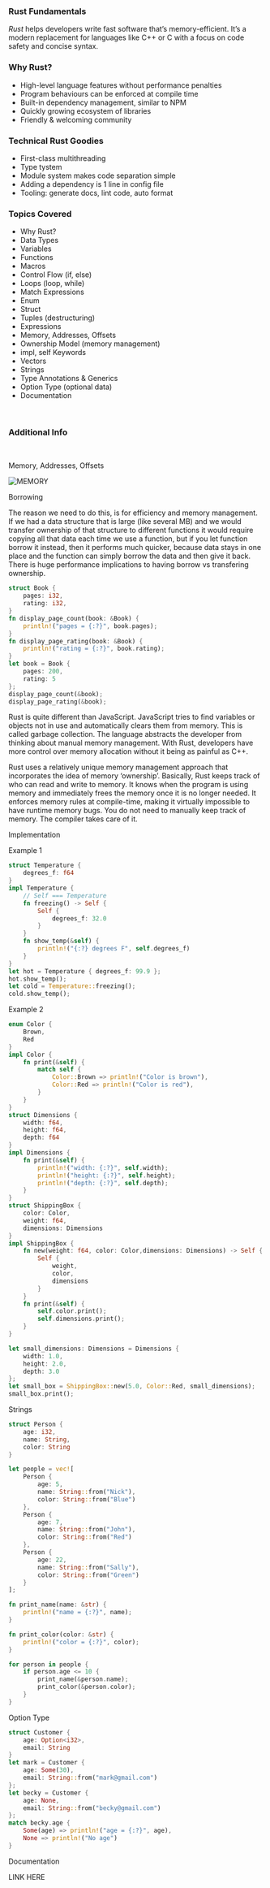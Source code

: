 ### Rust Fundamentals

_Rust_ helps developers write fast software that’s memory-efficient. It’s a modern replacement for languages like C++ or C with a focus on code safety and concise syntax.

### Why Rust?

-   High-level language features without performance penalties
-   Program behaviours can be enforced at compile time
-   Built-in dependency management, similar to NPM
-   Quickly growing ecosystem of libraries
-   Friendly & welcoming community

### Technical Rust Goodies

-   First-class multithreading
-   Type tystem
-   Module system makes code separation simple
-   Adding a dependency is 1 line in config file
-   Tooling: generate docs, lint code, auto format

### Topics Covered

-   Why Rust?
-   Data Types
-   Variables
-   Functions
-   Macros
-   Control Flow (if, else)
-   Loops (loop, while)
-   Match Expressions
-   Enum
-   Struct
-   Tuples (destructuring)
-   Expressions
-   Memory, Addresses, Offsets
-   Ownership Model (memory management)
-   impl, self Keywords
-   Vectors
-   Strings
-   Type Annotations & Generics
-   Option Type (optional data)
-   Documentation

<br/>

### Additional Info

<br/>

Memory, Addresses, Offsets

![MEMORY](https://github.com/garbalau-github/rust-tutorial/blob/main/screenshots/MEMORY.png?raw=true)

Borrowing

The reason we need to do this, is for efficiency and memory management. If we had a data structure
that is large (like several MB) and we would transfer ownership of that structure to different functions
it would require copying all that data each time we use a function, but if you let function borrow
it instead, then it performs much quicker, because data stays in one place and the function can
simply borrow the data and then give it back. There is huge performance implications to having
borrow vs transfering ownership.

```rust
struct Book {
    pages: i32,
    rating: i32,
}
fn display_page_count(book: &Book) {
    println!("pages = {:?}", book.pages);
}
fn display_page_rating(book: &Book) {
    println!("rating = {:?}", book.rating);
}
let book = Book {
    pages: 200,
    rating: 5
};
display_page_count(&book);
display_page_rating(&book);
```

Rust is quite different than JavaScript. JavaScript tries to find variables or objects not in use and automatically clears them from memory. This is called garbage collection. The language abstracts the developer from thinking about manual memory management. With Rust, developers have more control over memory allocation without it being as painful as C++.

Rust uses a relatively unique memory management approach that incorporates the idea of memory ‘ownership’. Basically, Rust keeps track of who can read and write to memory. It knows when the program is using memory and immediately frees the memory once it is no longer needed. It enforces memory rules at compile-time, making it virtually impossible to have runtime memory bugs. You do not need to manually keep track of memory. The compiler takes care of it.

Implementation

Example 1

```rust
struct Temperature {
    degrees_f: f64
}
impl Temperature {
    // Self === Temperature
    fn freezing() -> Self {
        Self {
            degrees_f: 32.0
        }
    }
    fn show_temp(&self) {
        println!("{:?} degrees F", self.degrees_f)
    }
}
let hot = Temperature { degrees_f: 99.9 };
hot.show_temp();
let cold = Temperature::freezing();
cold.show_temp();
```

Example 2

```rust
enum Color {
    Brown,
    Red
}
impl Color {
    fn print(&self) {
        match self {
            Color::Brown => println!("Color is brown"),
            Color::Red => println!("Color is red"),
        }
    }
}
struct Dimensions {
    width: f64,
    height: f64,
    depth: f64
}
impl Dimensions {
    fn print(&self) {
        println!("width: {:?}", self.width);
        println!("height: {:?}", self.height);
        println!("depth: {:?}", self.depth);
    }
}
struct ShippingBox {
    color: Color,
    weight: f64,
    dimensions: Dimensions
}
impl ShippingBox {
    fn new(weight: f64, color: Color,dimensions: Dimensions) -> Self {
        Self {
            weight,
            color,
            dimensions
        }
    }
    fn print(&self) {
        self.color.print();
        self.dimensions.print();
    }
}

let small_dimensions: Dimensions = Dimensions {
    width: 1.0,
    height: 2.0,
    depth: 3.0
};
let small_box = ShippingBox::new(5.0, Color::Red, small_dimensions);
small_box.print();
```

Strings

```rust
struct Person {
    age: i32,
    name: String,
    color: String
}

let people = vec![
    Person {
        age: 5,
        name: String::from("Nick"),
        color: String::from("Blue")
    },
    Person {
        age: 7,
        name: String::from("John"),
        color: String::from("Red")
    },
    Person {
        age: 22,
        name: String::from("Sally"),
        color: String::from("Green")
    }
];

fn print_name(name: &str) {
    println!("name = {:?}", name);
}

fn print_color(color: &str) {
    println!("color = {:?}", color);
}

for person in people {
    if person.age <= 10 {
        print_name(&person.name);
        print_color(&person.color);
    }
}
```

Option Type

```rust
struct Customer {
    age: Option<i32>,
    email: String
}
let mark = Customer {
    age: Some(30),
    email: String::from("mark@gmail.com")
};
let becky = Customer {
    age: None,
    email: String::from("becky@gmail.com")
};
match becky.age {
    Some(age) => println!("age = {:?}", age),
    None => println!("No age")
}
```

Documentation

LINK HERE

